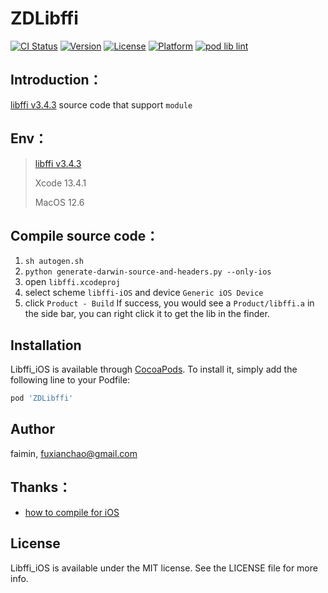 # ZDLibffi

[![CI Status](https://img.shields.io/travis/faimin/ZDLibffi.svg?style=flat)](https://travis-ci.org/faimin/ZDLibffi)
[![Version](https://img.shields.io/cocoapods/v/ZDLibffi.svg?style=flat)](https://cocoapods.org/pods/ZDLibffi)
[![License](https://img.shields.io/cocoapods/l/ZDLibffi.svg?style=flat)](https://cocoapods.org/pods/ZDLibffi)
[![Platform](https://img.shields.io/cocoapods/p/ZDLibffi.svg?style=flat)](https://cocoapods.org/pods/ZDLibffi)
[![pod lib lint](https://github.com/faimin/ZDLibffi/actions/workflows/podliblint.yml/badge.svg)](https://github.com/faimin/ZDLibffi/actions/workflows/podliblint.yml)

## Introduction：

[libffi v3.4.3](https://github.com/libffi/libffi/releases/tag/v3.4.3) source code that support `module`

## Env：

> [libffi v3.4.3](https://github.com/libffi/libffi/releases/tag/v3.4.3) 
>
> Xcode 13.4.1 
>
> MacOS 12.6

## Compile source code：

1. `sh autogen.sh`
2. `python generate-darwin-source-and-headers.py --only-ios`
3. open `libffi.xcodeproj`
4. select scheme `libffi-iOS` and device `Generic iOS Device`
4. click `Product - Build`
If success, you would see a `Product/libffi.a` in the side bar, you can right click it to get the lib in the finder.

## Installation

Libffi_iOS is available through [CocoaPods](https://cocoapods.org). To install
it, simply add the following line to your Podfile:

```ruby
pod 'ZDLibffi'
```

## Author

faimin, fuxianchao@gmail.com

## Thanks：

- [how to compile for iOS](https://github.com/libffi/libffi/issues/510#issuecomment-654689416)

## License

Libffi_iOS is available under the MIT license. See the LICENSE file for more info.
